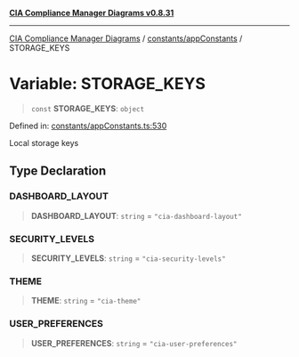 [**CIA Compliance Manager Diagrams v0.8.31**](../../../README.md)

***

[CIA Compliance Manager Diagrams](../../../modules.md) / [constants/appConstants](../README.md) / STORAGE\_KEYS

# Variable: STORAGE\_KEYS

> `const` **STORAGE\_KEYS**: `object`

Defined in: [constants/appConstants.ts:530](https://github.com/Hack23/cia-compliance-manager/blob/85c025371255f412469ec0119911b7cb143a6212/src/constants/appConstants.ts#L530)

Local storage keys

## Type Declaration

### DASHBOARD\_LAYOUT

> **DASHBOARD\_LAYOUT**: `string` = `"cia-dashboard-layout"`

### SECURITY\_LEVELS

> **SECURITY\_LEVELS**: `string` = `"cia-security-levels"`

### THEME

> **THEME**: `string` = `"cia-theme"`

### USER\_PREFERENCES

> **USER\_PREFERENCES**: `string` = `"cia-user-preferences"`
